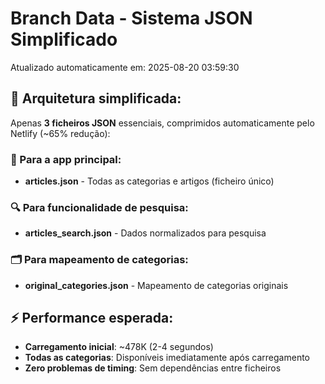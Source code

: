 # Branch Data - Sistema JSON Simplificado
Atualizado automaticamente em: 2025-08-20 03:59:30

## 🎯 Arquitetura simplificada:
Apenas **3 ficheiros JSON** essenciais, comprimidos automaticamente pelo Netlify (~65% redução):

### 📱 Para a app principal:
- **articles.json** - Todas as categorias e artigos (ficheiro único)

### 🔍 Para funcionalidade de pesquisa:
- **articles_search.json** - Dados normalizados para pesquisa

### 🗂️ Para mapeamento de categorias:
- **original_categories.json** - Mapeamento de categorias originais

## ⚡ Performance esperada:
- **Carregamento inicial**: ~478K (2-4 segundos)
- **Todas as categorias**: Disponíveis imediatamente após carregamento
- **Zero problemas de timing**: Sem dependências entre ficheiros
